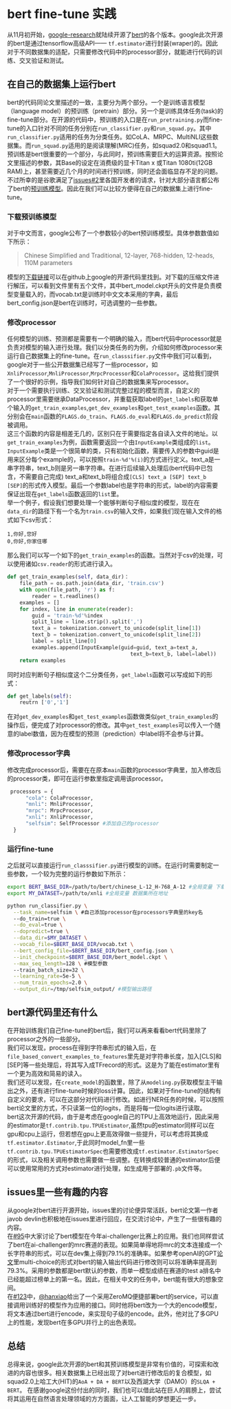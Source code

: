 # bert fine-tune 实践
从11月初开始，[google-research](https://github.com/google-research)就陆续开源了[bert](https://github.com/google-research/bert)的各个版本。google此次开源的bert是通过tensorflow高级API—— ```tf.estimator```进行封装(wraper)的。因此对于不同数据集的适配，只需要修改代码中的processor部分，就能进行代码的训练、交叉验证和测试。

## 在自己的数据集上运行bert
bert的代码同论文里描述的一致，主要分为两个部分。一个是训练语言模型（language model）的预训练（pretrain）部分。另一个是训练具体任务(task)的fine-tune部分。在开源的代码中，预训练的入口是在```run_pretraining.py```而fine-tune的入口针对不同的任务分别在```run_classifier.py```和```run_squad.py```。其中```run_classifier.py```适用的任务为分类任务。如CoLA、MRPC、MultiNLI这些数据集。而```run_squad.py```适用的是阅读理解(MRC)任务，如squad2.0和squad1.1。预训练是bert很重要的一个部分，与此同时，预训练需要巨大的运算资源。按照论文里描述的参数，其Base的设定在消费级的显卡Titan x 或Titan 1080ti(12GB RAM)上，甚至需要近几个月的时间进行预训练，同时还会面临显存不足的问题。不过所幸的是谷歌满足了[issues#2](https://github.com/google-research/bert/issues/2)里各国开发者的请求，针对大部分语言都公布了bert的[预训练模型](https://github.com/google-research/bert/blob/master/multilingual.md)。因此在我们可以比较方便得在自己的数据集上进行fine-tune。
### 下载预训练模型
对于中文而言，google公布了一个参数较小的bert预训练模型。具体参数数值如下所示：
>Chinese Simplified and Traditional, 12-layer, 768-hidden, 12-heads, 110M parameters  

模型的[下载链接](https://storage.googleapis.com/bert_models/2018_11_03/chinese_L-12_H-768_A-12.zip)可以在github上google的开源代码里找到。对下载的压缩文件进行解压，可以看到文件里有五个文件，其中bert_model.ckpt开头的文件是负责模型变量载入的，而vocab.txt是训练时中文文本采用的字典，最后bert_config.json是bert在训练时，可选调整的一些参数。

### 修改processor
任何模型的训练、预测都是需要有一个明确的输入，而bert代码中processor就是负责对模型的输入进行处理。我们以分类任务的为例，介绍如何修改processor来运行自己数据集上的fine-tune。在```run_classsifier.py```文件中我们可以看到，google对于一些公开数据集已经写了一些processor，如```XnliProcessor```,```MnliProcessor```,```MrpcProcessor```和```ColaProcessor```。这给我们提供了一个很好的示例，指导我们如何针对自己的数据集来写processor。  
对于一个需要执行训练、交叉验证和测试完整过程的模型而言，自定义的processor里需要继承DataProcessor，并重载获取label的```get_labels```和获取单个输入的```get_train_examples```,```get_dev_examples```和```get_test_examples```函数。其分别会在```main```函数的```FLAGS.do_train```、```FLAGS.do_eval```和```FLAGS.do_predict```阶段被调用。  
这三个函数的内容是相差无几的，区别只在于需要指定各自读入文件的地址。以```get_train_examples```为例，函数需要返回一个由```InputExample```类组成的```list```。```InputExample```类是一个很简单的类，只有初始化函数，需要传入的参数中guid是用来区分每个example的，可以按照```train-%d'%(i)```的方式进行定义。text_a是一串字符串，text_b则是另一串字符串。在进行后续输入处理后(bert代码中已包含，不需要自己完成) text_a和text_b将组合成```[CLS] text_a [SEP] text_b [SEP]```的形式传入模型。最后一个参数label也是字符串的形式，label的内容需要保证出现在```get_labels```函数返回的```list```里。  
举一个例子，假设我们想要处理一个能够判断句子相似度的模型，现在在```data_dir```的路径下有一个名为```train.csv```的输入文件，如果我们现在输入文件的格式如下csv形式：
```
1,你好,您好
0,你好,你家住哪 
```
那么我们可以写一个如下的```get_train_examples```的函数。当然对于csv的处理，可以使用诸如```csv.reader```的形式进行读入。
``` python
def get_train_examples(self, data_dir)：
    file_path = os.path.join(data_dir, 'train.csv')
    with open(file_path, 'r') as f:
        reader = t.readlines()
    examples = []
    for index, line in enumerate(reader):
        guid = 'train-%d'%index
        split_line = line.strip().split(',')
        text_a = tokenization.convert_to_unicode(split_line[1])
        text_b = tokenization.convert_to_unicode(split_line[2])
        label = split_line[0]
        examples.append(InputExample(guid=guid, text_a=text_a,
                                        text_b=text_b, label=label))
    return examples
```
同时对应判断句子相似度这个二分类任务，```get_labels```函数可以写成如下的形式：
``` python
def get_labels(self):
    reutrn ['0','1']
```
在对```get_dev_examples```和```get_test_examples```函数做类似```get_train_examples```的操作后，便完成了对processor的修改。其中```get_test_examples```可以传入一个随意的label数值，因为在模型的预测（prediction）中label将不会参与计算。  

### 修改processor字典
修改完成processor后，需要在在原本```main```函数的processor字典里，加入修改后的processor类，即可在运行参数里指定调用该processor。
``` python
 processors = {
      "cola": ColaProcessor,
      "mnli": MnliProcessor,
      "mrpc": MrpcProcessor,
      "xnli": XnliProcessor, 
      "selfsim": SelfProcessor #添加自己的processor
  }
```
### 运行fine-tune
之后就可以直接运行```run_classsifier.py```进行模型的训练。在运行时需要制定一些参数，一个较为完整的运行参数如下所示：
``` bash
export BERT_BASE_DIR=/path/to/bert/chinese_L-12_H-768_A-12 #全局变量 下载的预训练bert地址
export MY_DATASET=/path/to/xnli #全局变量 数据集所在地址

python run_classifier.py \
  --task_name=selfsim \ #自己添加processor在processors字典里的key名
  --do_train=true \
  --do_eval=true \
  --dopredict=true \
  --data_dir=$MY_DATASET \
  --vocab_file=$BERT_BASE_DIR/vocab.txt \
  --bert_config_file=$BERT_BASE_DIR/bert_config.json \
  --init_checkpoint=$BERT_BASE_DIR/bert_model.ckpt \
  --max_seq_length=128 \ #模型参数
  --train_batch_size=32 \
  --learning_rate=5e-5 \
  --num_train_epochs=2.0 \
  --output_dir=/tmp/selfsim_output/ #模型输出路径
```

## bert源代码里还有什么
在开始训练我们自己fine-tune的bert后，我们可以再来看看bert代码里除了processor之外的一些部分。  
我们可以发现，process在得到字符串形式的输入后，在```file_based_convert_examples_to_features```里先是对字符串长度，加入[CLS]和[SEP]等一些处理后，将其写入成TFrecord的形式。这是为了能在estimator里有一个更为高效和简易的读入。  
我们还可以发现，在```create_model```的函数里，除了从```modeling.py```获取模型主干输出之外，还有进行fine-tune时候的loss计算。因此，如果对于fine-tune的结构有自定义的要求，可以在这部分对代码进行修改。如进行NER任务的时候，可以按照bert论文里的方式，不只读第一位的logits，而是将每一位logits进行读取。  
bert这次开源的代码，由于是考虑在google自己的TPU上高效地运行，因此采用的estimator是```tf.contrib.tpu.TPUEstimator```,虽然tpu的estimator同样可以在gpu和cpu上运行，但若想在gpu上更高效得做一些提升，可以考虑将其换成```tf.estimator.Estimator```,于此同时model_fn里一些```tf.contrib.tpu.TPUEstimatorSpec```也需要修改成```tf.estimator.EstimatorSpec```的形式，以及相关调用参数也需要做一些调整。在转换成较普通的estimator后便可以使用常用的方式对estimator进行处理，如生成用于部署的```.pb```文件等。




## issues里一些有趣的内容
从google对bert进行开源开始，issues里的讨论便异常活跃，bert论文第一作者javob devlin也积极地在issues里进行回应，在交流讨论中，产生了一些很有趣的内容。  
在[#95](https://github.com/google-research/bert/issues/95)中大家讨论了bert模型在今年ai-challenger比赛上的应用。我们也同样尝试了bert在ai-challenger的mrc赛道的表现。如果简单得地将mrc的文本连接成一个长字符串的形式，可以在dev集上得到79.1%的准确率。如果参考openAI的GPT[论文](https://s3-us-west-2.amazonaws.com/openai-assets/research-covers/language-unsupervised/language_understanding_paper.pdf)里multi-choice的形式对bert的输入输出代码进行修改则可以将准确率提高到79.3%。采用的参数都是bert默认的参数，而单一模型成绩在赛道的test a排名中已经能超过榜单上的第一名。因此，在相关中文的任务中，bert能有很大的想象空间。  
在[#123](https://github.com/google-research/bert/issues/123)中，[@hanxiao](https://github.com/hanxiao)给出了一个采用ZeroMQ便捷部署bert的service，可以直接调用训练好的模型作为应用的接口。同时他将bert改为一个大的encode模型，将文本通过bert进行encode，来实现句子级的encode。此外，他对比了多GPU上的性能，发现bert在多GPU并行上的出色表现。


## 总结
总得来说，google此次开源的bert和其预训练模型是非常有价值的，可探索和改进的内容也很多。相关数据集上已经出现了对bert进行修改后的复合模型，如squad2.0上哈工大(HIT)的```AoA + DA + BERT```以及西湖大学（DAMO）的```SLQA + BERT```。 
在感谢google这份付出的同时，我们也可以借此站在巨人的肩膀上，尝试将其运用在自然语言处理领域的方方面面，让人工智能的梦想更近一步。